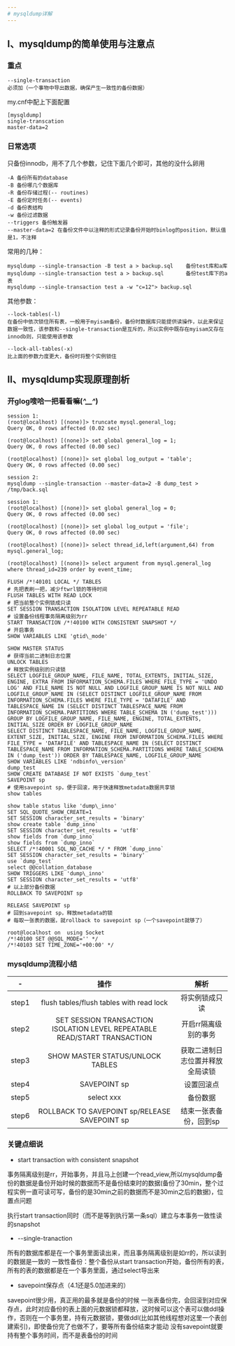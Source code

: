 ```yaml
---
# mysqldump详解
---
```


## Ⅰ、mysqldump的简单使用与注意点

### 重点
```
--single-transaction 
必须加（一个事物中导出数据，确保产生一致性的备份数据）
```

my.cnf中配上下面配置
```
[mysqldump]
single-transcation
master-data=2
```

### 日常选项
只备份innodb，用不了几个参数，记住下面几个即可，其他的没什么卵用
```
-A 备份所有的database
-B 备份哪几个数据库
-R 备份存储过程(-- routines)
-E 备份定时任务(-- events)
-d 备份表结构
-w 备份过滤数据
--triggers 备份触发器
--master-data=2 在备份文件中以注释的形式记录备份开始时binlog的position，默认值是1，不注释
```

常用的几种：
```
mysqldump --single-transaction -B test a > backup.sql    备份test库和a库
mysqldump --single-transaction test a > backup.sql       备份test库下的a表
mysqldump --single-transaction test a -w "c=12"> backup.sql
```

其他参数：
```
--lock-tables(-l)
在备份中依次锁住所有表，一般用于myisam备份，备份时数据库只能提供读操作，以此来保证数据一致性，该参数和--single-transaction是互斥的，所以实例中既存在myisam又存在innodb则，只能使用该参数

--lock-all-tables(-x)
比上面的参数力度更大，备份时将整个实例锁住
```

## Ⅱ、mysqldump实现原理剖析

### 开glog嗖哈一把看看嘛(*^__^*) 
```
session 1:
(root@localhost) [(none)]> truncate mysql.general_log;
Query OK, 0 rows affected (0.02 sec)

(root@localhost) [(none)]> set global general_log = 1;
Query OK, 0 rows affected (0.00 sec)

(root@localhost) [(none)]> set global log_output = 'table';
Query OK, 0 rows affected (0.00 sec)

session 2:
mysqldump --single-transaction --master-data=2 -B dump_test > /tmp/back.sql

session 1:
(root@localhost) [(none)]> set global general_log = 0;
Query OK, 0 rows affected (0.00 sec)

(root@localhost) [(none)]> set global log_output = 'file';
Query OK, 0 rows affected (0.00 sec)

(root@localhost) [(none)]> select thread_id,left(argument,64) from mysql.general_log;

(root@localhost) [(none)]> select argument from mysql.general_log where thread_id=239 order by event_time;

FLUSH /*!40101 LOCAL */ TABLES
# 先把表刷一把，减少ftwrl锁的等待时间
FLUSH TABLES WITH READ LOCK
# 把当前整个实例锁成只读
SET SESSION TRANSACTION ISOLATION LEVEL REPEATABLE READ
# 设置备份线程事务隔离级别为rr
START TRANSACTION /*!40100 WITH CONSISTENT SNAPSHOT */
# 开启事务
SHOW VARIABLES LIKE 'gtid\_mode'                                                                     
SHOW MASTER STATUS
# 获得当前二进制日志位置
UNLOCK TABLES
# 释放实例级别的只读锁
SELECT LOGFILE_GROUP_NAME, FILE_NAME, TOTAL_EXTENTS, INITIAL_SIZE, ENGINE, EXTRA FROM INFORMATION_SCHEMA.FILES WHERE FILE_TYPE = 'UNDO LOG' AND FILE_NAME IS NOT NULL AND LOGFILE_GROUP_NAME IS NOT NULL AND LOGFILE_GROUP_NAME IN (SELECT DISTINCT LOGFILE_GROUP_NAME FROM INFORMATION_SCHEMA.FILES WHERE FILE_TYPE = 'DATAFILE' AND TABLESPACE_NAME IN (SELECT DISTINCT TABLESPACE_NAME FROM INFORMATION_SCHEMA.PARTITIONS WHERE TABLE_SCHEMA IN ('dump_test'))) GROUP BY LOGFILE_GROUP_NAME, FILE_NAME, ENGINE, TOTAL_EXTENTS, INITIAL_SIZE ORDER BY LOGFILE_GROUP_NAME 
SELECT DISTINCT TABLESPACE_NAME, FILE_NAME, LOGFILE_GROUP_NAME, EXTENT_SIZE, INITIAL_SIZE, ENGINE FROM INFORMATION_SCHEMA.FILES WHERE FILE_TYPE = 'DATAFILE' AND TABLESPACE_NAME IN (SELECT DISTINCT TABLESPACE_NAME FROM INFORMATION_SCHEMA.PARTITIONS WHERE TABLE_SCHEMA IN ('dump_test')) ORDER BY TABLESPACE_NAME, LOGFILE_GROUP_NAME                                                                 
SHOW VARIABLES LIKE 'ndbinfo\_version'                                                              
dump_test                                                                                           
SHOW CREATE DATABASE IF NOT EXISTS `dump_test`                                                      
SAVEPOINT sp
# 使用savepoint sp，便于回滚，用于快速释放metadata数据共享锁
show tables                                                                                          
show table status like 'dump\_inno'                                                                 
SET SQL_QUOTE_SHOW_CREATE=1                                                                         
SET SESSION character_set_results = 'binary'                                                        
show create table `dump_inno`                                                                       
SET SESSION character_set_results = 'utf8'                                                          
show fields from `dump_inno`                                                                        
show fields from `dump_inno`                                                                        
SELECT /*!40001 SQL_NO_CACHE */ * FROM `dump_inno`                                                  
SET SESSION character_set_results = 'binary'                                                        
use `dump_test`                                                                                     
select @@collation_database                                                                         
SHOW TRIGGERS LIKE 'dump\_inno'                                                                     
SET SESSION character_set_results = 'utf8'
# 以上部分备份数据
ROLLBACK TO SAVEPOINT sp                                                                             
RELEASE SAVEPOINT sp
# 回到savepoint sp，释放metadata的锁
# 每取一张表的数据，就rollback to savepoint sp（一个savepoint就够了）

root@localhost on  using Socket                                                                     
/*!40100 SET @@SQL_MODE='' */                                                                       
/*!40103 SET TIME_ZONE='+00:00' */                                                                  
```

### mysqldump流程小结
|-|操作|解析|
|:-:|:-:|:-:|
|step1|flush tables/flush tables with read lock|将实例锁成只读|
|step2|SET SESSION TRANSACTION ISOLATION LEVEL REPEATABLE READ/START TRANSACTION|开启rr隔离级别的事务|
|step3|SHOW MASTER STATUS/UNLOCK TABLES|获取二进制日志位置并释放全局读锁|
|step4|SAVEPOINT sp|设置回滚点|
|step5|select xxx|备份数据|
|step6|ROLLBACK TO SAVEPOINT sp/RELEASE SAVEPOINT sp|结束一张表备份，回到sp|

### 关键点细说

- start transaction with consistent snapshot

事务隔离级别是rr，开始事务，并且马上创建一个read_view,所以mysqldump备份的数据是备份开始时候的数据而不是备份结束时的数据(备份了30min，整个过程实例一直可读可写，备份的是30min之前的数据而不是30min之后的数据)，位置点问题

执行start transaction同时（而不是等到执行第一条sql）建立与本事务一致性读的snapshot

- --single-tranaction

所有的数据库都是在一个事务里面读出来，而且事务隔离级别是如rr的，所以读到的数据是一致的
一致性备份：整个备份从start transaction开始，备份所有的表，所有的表的数据都是在一个事务里面，通过select导出来

- savepoint保存点（4.1还是5.0加进来的）

savepoint很少用，真正用的最多就是备份的时候
一张表备份完，会回滚到对应保存点，此时对应备份的表上面的元数据锁都释放，这时候可以这个表可以做ddl操作，否则在一个事务里，持有元数据锁，要做ddl(比如其他线程想对这里一个表创建索引)，即使备份完了也做不了，要等所有备份结束才能动
没有savepoint就要持有整个事务时间，而不是表备份的时间
